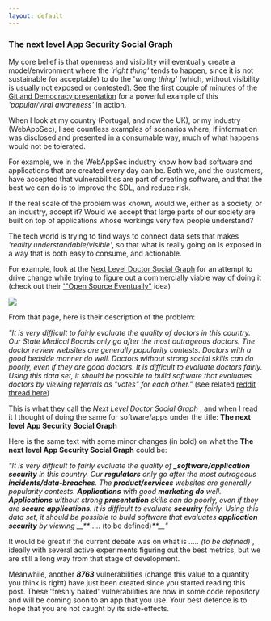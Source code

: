 ```yaml
---
layout: default
---
```


###  The next level App Security Social Graph

My core belief is that openness and visibility will eventually create a model/environment where the _'right thing'_ tends to happen, since it is not sustainable (or acceptable) to do the '_wrong thing'_ (which, without visibility is usually not exposed or contested). See the first couple of minutes of the [Git and Democracy presentation](http://diniscruz.blogspot.co.uk/2012/10/a-must-watch-ted-talk-about-git-and.html) for a powerful example of this _'popular/viral awareness'_ in action.

When I look at my country (Portugal, and now the UK), or my industry (WebAppSec), I see countless examples of scenarios where, if information was disclosed and presented in a consumable way, much of what happens would not be tolerated.

For example, we in the WebAppSec industry know how bad software and applications that are created every day can be. Both we, and the customers, have accepted that vulnerabilities are part of creating software, and that the best we can do is to improve the SDL, and reduce risk.

If the real scale of the problem was known, would we, either as a society, or an industry, accept it? Would we accept that large parts of our society are built on top of applications whose workings very few people understand?

The tech world is trying to find ways to connect data sets that makes _'reality understandable/visible'_, so that what is really going on is exposed in a way that is both easy to consume, and actionable.

For example, look at the [Next Level Doctor Social Graph](http://www.medstartr.com/projects/82-next-level-doctor-social-graph) for an attempt to drive change while trying to figure out a commercially viable way of doing it (check out their ['"Open Source Eventually"](http://www.medstartr.com/projects/82-next-level-doctor-social-graph) idea)

[![](images/Screen_Shot_2012-10-30_at_11_50_18.png)](http://3.bp.blogspot.com/-uPYAjZ3sdwc/UI_B3aBGM8I/AAAAAAAABHQ/aIuOMiT-UEs/s1600/Screen+Shot+2012-10-30+at+11.50.18.png)

From that page, here is their description of the problem:

_"It is very difficult to fairly evaluate the quality of doctors in this country. Our State Medical Boards only go after the most outrageous doctors. The doctor review websites are generally popularity contests. Doctors with a good bedside manner do well. Doctors without strong social skills can do poorly, even if they are good doctors. It is difficult to evaluate doctors fairly. Using this data set, it should be possible to build software that evaluates doctors by viewing referrals as "votes" for each other."_ (see related [reddit thread here](http://www.reddit.com/r/programming/comments/12aocr/doing_hacktivism_right_i_am_crowdfunding_the/))  

This is what they call the _Next Level Doctor Social Graph_ , and when I read it I thought of doing the same for software/apps under the title: **The next level App Security Social Graph**

Here is the same text with some minor changes (in bold) on what the  **The next level App Security Social Graph** could be:

_"It is very difficult to fairly evaluate the quality of **_software/application security** in this country. Our **_regulators_** only go after the most outrageous **incidents/data-breaches**. The **product/services** websites are generally popularity contests. _**_Applications_**_ with good _**_marketing do_**_ well. _**_Applications_**_ without strong _**_presentation_**_ skills can do poorly, even if they are _**_secure applications_**_. It is difficult to evaluate _**_security_**_ fairly. Using this data set, it should be possible to build software that evaluates _**_application security_**_ by viewing __**_..... (to be defined)_**__"_  

It would be great if the current debate was on what is _..... (to be defined)_ , ideally with several active experiments figuring out the best metrics, but we are still a long way from that stage of development.

Meanwhile, another **_8763_** vulnerabilities (change this value to a quantity you think is right) have just been created since you started reading this post. These 'freshly baked' vulnerabilities are now in some code repository and will be coming soon to an app that you use. Your best defence is to hope that you are not caught by its side-effects. 
